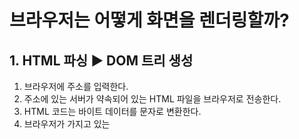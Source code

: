 # 브라우저는 어떻게 화면을 렌더링할까?
## 1. HTML 파싱 ▶️ DOM 트리 생성
1. 브라우저에 주소를 입력한다.
2. 주소에 있는 서버가 약속되어 있는 HTML 파일을 브라우저로 전송한다.
3. HTML 코드는 바이트 데이터를 문자로 변환한다.
4. 브라우저가 가지고 있는 
